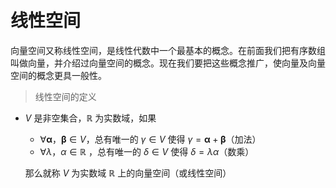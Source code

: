&emsp;
# 线性空间

向量空间又称线性空间，是线性代数中一个最基本的概念。在前面我们把有序数组叫做向量，并介绍过向量空间的概念。现在我们要把这些概念推广，使向量及向量空间的概念更具一般性。

>线性空间的定义
- $V$ 是非空集合，$\mathbb{R}$ 为实数域，如果 
    - $\forall \pmb{\alpha}，\pmb{\beta} \in V$，总有唯一的 $\gamma \in V$ 使得 $\gamma = \pmb{\alpha} + \pmb{\beta}$（加法）
    - $\forall \lambda， \alpha \in \mathbb{R}$ ，总有唯一的 $\delta \in V$ 使得 $\delta = \lambda \alpha$（数乘）
    
    那么就称 $V$ 为实数域 $\mathbb{R}$ 上的向量空间（或线性空间）

